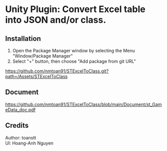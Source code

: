 # Unity Plugin: Convert Excel table into JSON and/or class. 

## Installation
1. Open the Package Manager window by selecting the Menu "Window/Package Manager"
2. Select "+" button, then choose "Add package from git URL" <br />

https://github.com/nmtoan91/STExcelToClass.git?path=/Assets/STExcelToClass

## Document

https://github.com/nmtoan91/STExcelToClass/blob/main/Document/st_GameData_doc.pdf

## Credits
Author: toanstt<br />
UI: Hoang-Anh Nguyen

